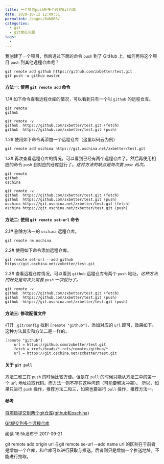 ```yaml
---
title: 一个项目push到多个远程Git仓库
date: 2020-10-12 12:09:51
permalink: /pages/64b863/
categories:
  - git
  - git常见问题
tags:
  - 
---
```

我创建了一个项目，然后通过下面的命令 `push` 到了 GitHub 上。如何再将这个项目 `push` 到其他远程仓库呢？

```
git remote add github https://github.com/zxbetter/test.git
git push -u github master
```

#### 方法一: 使用 `git remote add` 命令

1.1# 如下命令查看远程仓库的情况，可以看到只有一个叫 `github` 的远程仓库。

```
git remote
github

git remote -v
github  https://github.com/zxbetter/test.git (fetch)
github  https://github.com/zxbetter/test.git (push)
```

1.2# 使用如下命令再添加一个远程仓库（这里以码云为例）

```
git remote add oschina https://git.oschina.net/zxbetter/test.git
```

1.3# 再次查看远程仓库的情况，可以看到已经有两个远程仓库了。然后再使用相应的命令 `push` 到对应的仓库就行了。*这种方法的缺点是每次要 `push` 两次。*

```
git remote
github
oschina

git remote -v
github  https://github.com/zxbetter/test.git (fetch)
github  https://github.com/zxbetter/test.git (push)
oschina https://git.oschina.net/zxbetter/test.git (fetch)
oschina https://git.oschina.net/zxbetter/test.git (push)
```

#### 方法二: 使用 `git remote set-url` 命令

2.1# 删除方法一的 `oschina` 远程仓库。

```
git remote rm oschina
```

2.2# 使用如下命令添加远程仓库。

```
git remote set-url --add github https://git.oschina.net/zxbetter/test.git
```

2.3# 查看远程仓库情况。可以看到 `github` 远程仓库有两个 `push` 地址。*这种方法的好处是每次只需要 `push` 一次就行了。*

```shell
git remote -v
github  https://github.com/zxbetter/test.git (fetch)
github  https://github.com/zxbetter/test.git (push)
github  https://git.oschina.net/zxbetter/test.git (push)
```

#### 方法三: 修改配置文件

打开 `.git/config` 找到 `[remote "github"]`，添加对应的 `url` 即可，效果如下。这种方法其实和方法二是一样的。

```
[remote "github"]
    url = https://github.com/zxbetter/test.git
    fetch = +refs/heads/*:refs/remotes/github/*
    url = https://git.oschina.net/zxbetter/test.git
```

#### 关于 `git pull`

方法二和三在 `push` 的时候比较方便。但是在 `pull` 的时候只能从方法三中的第一个 `url` 地址拉取代码。而方法一则不存在这种问题（可能要解决冲突）。
所以，如果只进行 `push` 操作，推荐方法二和三，如果也要进行 `pull` 操作，推荐方法一。

#### 参考

[将项目提交到两个git仓库(github和oschina)](http://feitianbenyue.iteye.com/blog/2376791)

[Git提交到多个远程仓库](http://blog.csdn.net/isea533/article/details/41382699)

阅读 16.5k发布于 2017\-09\-21



git remote add origin url 与git remote se-url --add name url 的区别在于前者是增加一个仓库，和仓库可以进行获取与推送。后者则只是增加一个推送地址，不能进行拉取。
